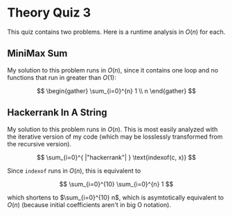# Theory Quiz 3

This quiz contains two problems. Here is a runtime analysis in $O(n)$ for each.

## MiniMax Sum

My solution to this problem runs in $O(n)$, since it contains one loop and no functions that
run in greater than $O(1)$:

$$
\begin{gather}
\sum_{i=0}^{n} 1 \\
n
\end{gather}
$$

## Hackerrank In A String

My solution to this problem runs in $O(n)$. This is most easily analyzed with the iterative version 
of my code (which may be losslessly transformed from the recursive version).

$$
\sum_{i=0}^{ |"hackerrank"| } \text{indexof(c, x)}
$$

Since `indexof` runs in $O(n)$, this is equivalent to 

$$
\sum_{i=0}^{10} \sum_{i=0}^{n} 1
$$

which shortens to $\sum_{i=0}^{10} n$, which is asymtotically 
equivalent to $O(n)$ (because initial coefficients aren't in big O notation).

